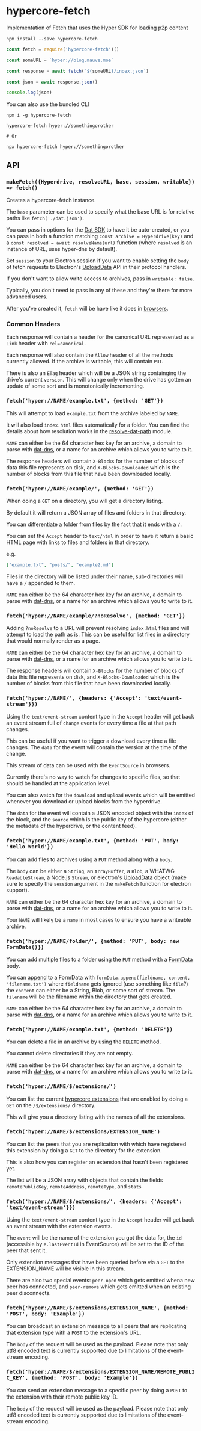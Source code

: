 # hypercore-fetch

Implementation of Fetch that uses the Hyper SDK for loading p2p content

`npm install --save hypercore-fetch`

```javascript
const fetch = require('hypercore-fetch')()

const someURL = `hyper://blog.mauve.moe`

const response = await fetch(`${someURL}/index.json`)

const json = await response.json()

console.log(json)
```

You can also use the bundled CLI

```
npm i -g hypercore-fetch

hypercore-fetch hyper://somethingorother

# Or

npx hypercore-fetch hyper://somethingorother
```

## API

### `makeFetch({Hyperdrive, resolveURL, base, session, writable}) => fetch()`

Creates a hypercore-fetch instance.

The `base` parameter can be used to specify what the base URL is for relative paths like `fetch('./dat.json')`.

You can pass in options for the [Dat SDK](https://github.com/datproject/sdk) to have it be auto-created,
or you can pass in both a function matching  `const archive = Hyperdrive(key)` and a `const resolved = await resolveName(url)` function (where `resolved` is an instance of URL, uses hyper-dns by default).

Set `session` to your Electron session if you want to enable setting the `body` of fetch requests to Electron's [UploadData](https://www.electronjs.org/docs/api/structures/upload-data) API in their protocol handlers.

If you don't want to allow write access to archives, pass in `writable: false`.

Typically, you don't need to pass in any of these and they're there for more advanced users.

After you've created it, `fetch` will be have like it does in [browsers](https://developer.mozilla.org/en-US/docs/Web/API/Fetch_API).

### Common Headers

Each response will contain a header for the canonical URL represented as a `Link` header with `rel=canonical`.

Each response will also contain the `Allow` header of all the methods currently allowed. If the archive is writable, this will contain `PUT`.

There is also an `ETag` header which will be a JSON string containging the drive's current `version`. This will change only when the drive has gotten an update of some sort and is monotonically incrementing.

### `fetch('hyper://NAME/example.txt', {method: 'GET'})`

This will attempt to load `example.txt` from the archive labeled by `NAME`.

It will also load `index.html` files automatically for a folder.
You can find the details about how resolution works in the [resolve-dat-path](https://github.com/RangerMauve/resolve-dat-path/blob/master/index.js#L3) module.

`NAME` can either be the 64 character hex key for an archive, a domain to parse with [dat-dns](https://www.npmjs.com/package/dat-dns), or a name for an archive which allows you to write to it.

The response headers will contain `X-Blocks` for the number of blocks of data this file represents on disk, and `X-Blocks-Downloaded` which is the number of blocks from this file that have been downloaded locally.

### `fetch('hyper://NAME/example/', {method: 'GET'})`

When doing a `GET` on a directory, you will get a directory listing.

By default it will return a JSON array of files and folders in that directory.

You can differentiate a folder from files by the fact that it ends with a `/`.

You can set the `Accept` header to `text/html` in order to have it return a basic HTML page with links to files and folders in that directory.

e.g.

```json
["example.txt", "posts/", "example2.md"]
```

Files in the directory will be listed under their name, sub-directories will have a `/` appended to them.

`NAME` can either be the 64 character hex key for an archive, a domain to parse with [dat-dns](https://www.npmjs.com/package/dat-dns), or a name for an archive which allows you to write to it.

### `fetch('hyper://NAME/example/?noResolve', {method: 'GET'})`

Adding `?noResolve` to a URL will prevent resolving `index.html` files and will attempt to load the path as is.
This can be useful for list files in a directory that would normally render as a page.

`NAME` can either be the 64 character hex key for an archive, a domain to parse with [dat-dns](https://www.npmjs.com/package/dat-dns), or a name for an archive which allows you to write to it.

The response headers will contain `X-Blocks` for the number of blocks of data this file represents on disk, and `X-Blocks-Downloaded` which is the number of blocks from this file that have been downloaded locally.

### `fetch('hyper://NAME/', {headers: {'Accept': 'text/event-stream'}})`

Using the `text/event-stream` content type in the `Accept` header will get back an event stream full of `change` events for every time a file at that path changes.

This can be useful if you want to trigger a download every time a file changes.
The `data` for the event will contain the version at the time of the change.

This stream of data can be used with the `EventSource` in browsers.

Currently there's no way to watch for changes to specific files, so that should be handled at the application level.

You can also watch for the `download` and `upload` events which will be emitted whenever you download or upload blocks from the hyperdrive.

The `data` for the event will contain a JSON encoded object with the `index` of the block, and the `source` which is the public key of the hypercore (either the metadata of the hyperdrive, or the content feed).

### `fetch('hyper://NAME/example.txt', {method: 'PUT', body: 'Hello World'})`

You can add files to archives using a `PUT` method along with a `body`.

The `body` can be either a `String`, an `ArrayBuffer`, a `Blob`, a WHATWG `ReadableStream`, a Node.js `Stream`, or electron's [UploadData](https://www.electronjs.org/docs/api/structures/upload-data) object (make sure to specify the `session` argument in the `makeFetch` function for electron support).

`NAME` can either be the 64 character hex key for an archive, a domain to parse with [dat-dns](https://www.npmjs.com/package/dat-dns), or a name for an archive which allows you to write to it.

Your `NAME` will likely be a `name` in most cases to ensure you have a writeable archive.

### `fetch('hyper://NAME/folder/', {method: 'PUT', body: new FormData()})`

You can add multiple files to a folder using the `PUT` method with a [FormData](https://developer.mozilla.org/en-US/docs/Web/API/FormData) body.

You can [append](https://developer.mozilla.org/en-US/docs/Web/API/FormData) to a FormData with `formData.append(fieldname, content, 'filename.txt')` where `fieldname` gets ignored (use something like `file`?) the `content` can either be a String, Blob, or some sort of stream.
The `filename` will be the filename within the directory that gets created.

`NAME` can either be the 64 character hex key for an archive, a domain to parse with [dat-dns](https://www.npmjs.com/package/dat-dns), or a name for an archive which allows you to write to it.

### `fetch('hyper://NAME/example.txt', {method: 'DELETE'})`

You can delete a file in an archive by using the `DELETE` method.

You cannot delete directories if they are not empty.

`NAME` can either be the 64 character hex key for an archive, a domain to parse with [dat-dns](https://www.npmjs.com/package/dat-dns), or a name for an archive which allows you to write to it.

### `fetch('hyper://NAME/$/extensions/')`

You can list the current [hypercore extensions](https://github.com/hypercore-protocol/hypercore#ext--feedregisterextensionname-handlers) that are enabled by doing a `GET` on the `/$/extensions/` directory.

This will give you a directory listing with the names of all the extensions.

### `fetch('hyper://NAME/$/extensions/EXTENSION_NAME')`

You can list the peers that you are replication with which have registered this extension by doing a `GET` to the directory for the extension.

This is also how you can register an extension that hasn't been registered yet.

The list will be a JSON array with objects that contain the fields `remotePublicKey`, `remoteAddress`, `remoteType`, and `stats`

### `fetch('hyper://NAME/$/extensions/', {headers: {'Accept': 'text/event-stream'}})`

Using the `text/event-stream` content type in the `Accept` header will get back an event stream with the extension events.

The `event` will be the name of the extension you got the data for, the `id` (accessible by `e.lastEventId` in EventSource) will be set to the ID of the peer that sent it.

Only extension messages that have been queried before via a `GET` to the EXTENSION_NAME will be visible in this stream.

There are also two special events: `peer-open` which gets emitted whena new peer has connected, and `peer-remove` which gets emitted when an existing peer disconnects.

### `fetch('hyper://NAME/$/extensions/EXTENSION_NAME', {method: 'POST', body: 'Example'})`

You can broadcast an extension message to all peers that are replicating that extension type with a `POST` to the extension's URL.

The `body` of the request will be used as the payload. Please note that only utf8 encoded text is currently supported due to limitations of the event-stream encoding.

### `fetch('hyper://NAME/$/extensions/EXTENSION_NAME/REMOTE_PUBLIC_KEY', {method: 'POST', body: 'Example'})`

You can send an extension message to a specific peer by doing a `POST` to the extension with their remote public key ID.

The `body` of the request will be used as the payload. Please note that only utf8 encoded text is currently supported due to limitations of the event-stream encoding.
